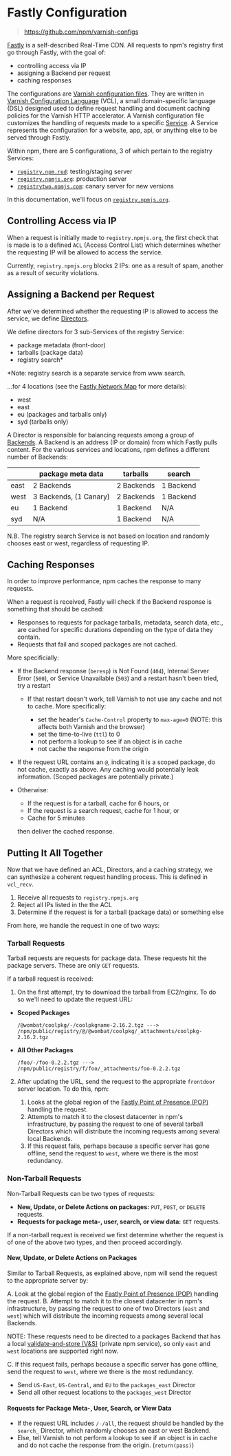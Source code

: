 # Fastly Configuration
> https://github.com/npm/varnish-configs

[Fastly] is a self-described Real-Time CDN. All requests
to npm's registry first go through Fastly, with the goal of:

- controlling access via IP
- assigning a Backend per request
- caching responses

The configurations are [Varnish configuration files].
They are written in [Varnish Configuration Language] (VCL), a
small domain-specific language (DSL) designed used to define
request handling and document caching policies for the Varnish
HTTP accelerator. A Varnish configuration file customizes the
handling of requests made to a specific [Service]. A Service
represents the configuration for a website, app, api, or
anything else to be served through Fastly.

Within npm, there are 5 configurations, 3 of which pertain to
the registry Services:

- [`registry.npm.red`]: testing/staging server
- [`registry.npmjs.org`]: production server
- [`registrytwo.npmjs.com`]: canary server for new versions

In this documentation, we'll focus on [`registry.npmjs.org`].

## Controlling Access via IP

When a request is initially made to `registry.npmjs.org`, the
first check that is made is to a defined `ACL` (Access Control
List) which determines whether the requesting IP will be allowed
to access the service.

Currently, `registry.npmjs.org` blocks 2 IPs: one as a result of
spam, another as a result of security violations.

## Assigning a Backend per Request

After we've determined whether the requesting IP is allowed to
access the service, we define [Directors].

We define directors for 3 sub-Services of the registry Service:

- package metadata (front-door)
- tarballs (package data)
- registry search*

*Note: registry search is a separate service from www search.

...for 4 locations (see the [Fastly Network Map] for more details):

- west
- east
- eu (packages and tarballs only)
- syd (tarballs only)

A Director is responsible for balancing requests among a group of
[Backends]. A Backend is an address (IP or domain) from which Fastly
pulls content. For the various services and locations, npm defines a
different number of Backends:

|       | package meta data       | tarballs    | search      |
|------ |------------------------ |------------ |-----------  |
| east  | 2 Backends              | 2 Backends  | 1 Backend   |
| west  | 3 Backends, (1 Canary)  | 2 Backends  | 1 Backend   |
| eu    | 1 Backend               | 1 Backend   | N/A         |
| syd   | N/A                     | 1 Backend   | N/A         |

N.B. The registry search Service is not based on location and randomly
chooses east or west, regardless of requesting IP.

## Caching Responses

In order to improve performance, npm caches the response to many requests.

When a request is received, Fastly will check if the Backend response is
something that should be cached:

- Responses to requests for package tarballs, metadata, search data, etc., 
are cached for specific durations depending on the type of data they 
contain. 
- Requests that fail and scoped packages are not cached. 

More specificially:

- If the Backend response (`beresp`) is Not Found (`404`), Internal Server
  Error (`500`), or Service Unavailable (`503`) and a restart hasn't been
  tried, try a restart

  - If that restart doesn't work, tell Varnish to not use any cache and not
    to cache. More specifically:

    - set the header's `Cache-Control` property to `max-age=0`
      (NOTE: this affects both Varnish and the browser)
    - set the time-to-live (`ttl`) to 0
    - not perform a lookup to see if an object is in cache
    - not cache the response from the origin

- If the request URL contains an `@`, indicating it is a scoped package,
  do not cache, exactly as above. Any caching would potentially leak 
  information. (Scoped packages are potentially private.)

- Otherwise:
  
  - If the request is for a tarball, cache for 6 hours, or
  - If the request is a search request, cache for 1 hour, or
  - Cache for 5 minutes

  then deliver the cached response.

## Putting It All Together

Now that we have defined an ACL, Directors, and a caching strategy, we can
synthesize a coherent request handling process. This is defined in `vcl_recv`.

  1. Receive all requests to `registry.npmjs.org`
  2. Reject all IPs listed in the the ACL
  3. Determine if the request is for a tarball (package data) or something else

From here, we handle the request in one of two ways:

### Tarball Requests

Tarball requests are requests for package data. These requests hit the 
package servers. These are only `GET` requests.

If a tarball request is received:
    
1. On the first attempt, try to download the tarball from EC2/nginx. To
  do so we'll need to update the request URL:

  - **Scoped Packages**

    ```
    /@wombat/coolpkg/-/coolpkgname-2.16.2.tgz --->
    /npm/public/registry/@/@wombat/coolpkg/_attachments/coolpkg-2.16.2.tgz
    ```

  - **All Other Packages**

    ```
    /foo/-/foo-0.2.2.tgz --->
    /npm/public/registry/f/foo/_attachments/foo-0.2.2.tgz
    ```

2. After updating the URL, send the request to the appropriate `frontdoor` server
   location. To do this, npm:

      1. Looks at the global region of the [Fastly Point of Presence (POP)] handling the request. 
      2. Attempts to match it to the closest datacenter in npm's infrastructure, by passing
        the request to one of several tarball Directors which will distribute the incoming requests
        among several local Backends.
      3. If this request fails, perhaps because a specific server has gone offline,
        send the request to `west`, where we there is the most redundancy.

### Non-Tarball Requests

Non-Tarball Requests can be two types of requests:

- **New, Update, or Delete Actions on packages:** `PUT`, `POST`, or `DELETE`
   requests.
- **Requests for package meta-, user, search, or view data:** `GET` requests.

If a non-tarball request is received we first determine whether the request is of
one of the above two types, and then proceed accordingly.

#### New, Update, or Delete Actions on Packages

Similar to Tarball Requests, as explained above, npm will send the request to
the appropriate server by:

  A. Look at the global region of the [Fastly Point of Presence (POP)] handling the request.
  B. Attempt to match it to the closest datacenter in npm's infrastructure, by passing
     the request to one of two Directors (`east` and `west`) which will distribute the
     incoming requests  among several local Backends.

  NOTE: These requests need to be directed to a packages Backend that has a local
  [validate-and-store (V&S)] (private npm service), so only `east` and `west` locations
  are supported right now.

  C. If this request fails, perhaps because a specific server has gone offline,
     send the request to `west`, where we there is the most redundancy.

- Send `US-East`, `US-Central`, and `EU` to the `packages_east` Director
- Send all other request locations to the `packages_west` Director 

#### Requests for Package Meta-, User, Search, or View Data

- If the request URL includes `/-/all`, the request should be handled by the
  `search_` Director, which randomly chooses an east or west Backend.
- Else, tell Varnish to not perform a lookup to see if an object is in cache and
  do not cache the response from the origin. (`return(pass)`)

[Fastly]: https://www.fastly.com/
[`registry.npm.red`]: https://github.com/npm/varnish-configs/tree/master/fastly/registry.npm.red
[`registry.npmjs.org`]: https://github.com/npm/varnish-configs/tree/master/fastly/registry.npmjs.org
[`registrytwo.npmjs.com`]: https://github.com/npm/varnish-configs/tree/master/fastly/registrytwo.npmjs.com
[Varnish Configuration Language]: http://varnish-cache.org/trac/wiki/VCL
[Directors]: https://docs.fastly.com/api/config#director
[Backends]: https://docs.fastly.com/api/config#backend
[Varnish configuration files]: https://docs.fastly.com/api/config#vcl
[Service]: https://docs.fastly.com/api/config#service
[Fastly Network Map]: https://www.fastly.com/network-map
[Fastly Point of Presence (POP)]: https://docs.fastly.com/guides/about-fastly-services/fastly-pop-locations
[validate-and-store (V&S)]: https://github.com/npm/validate-and-store
